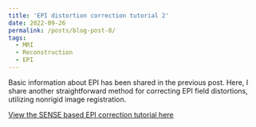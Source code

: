 ```yaml
---
title: 'EPI distortion correction tutorial 2'
date: 2022-09-26
permalink: /posts/blog-post-8/
tags:
  - MRI
  - Reconstruction
  - EPI
---
```


Basic information about EPI has been shared in the previous post. Here, I share another straightforward method for correcting EPI field distortions, utilizing nonrigid image registration.

[View the SENSE based EPI correction tutorial here](../notebooks/distortion_registration.html)
